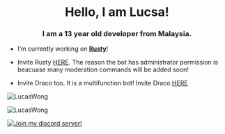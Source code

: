 <h1 align="center">Hello, I am Lucsa!</h1>
<h3 align="center">I am a 13 year old developer from Malaysia.</h3>

- I’m currently working on [**Rusty**](https://github.com/LucasWong080917/Rusty)!

- Invite Rusty [HERE](https://discord.com/api/oauth2/authorize?client_id=803405588993540147&permissions=2147352566&scope=bot). The reason the bot has administrator permission is beacuase many moderation commands will be added soon!

- Invite Draco too. It is a multifunction bot! Invite Draco [HERE](https://discord.com/api/oauth2/authorize?client_id=772664785278861323&permissions=8&scope=bot)

<p align="left">
  <img src="https://github-readme-stats.vercel.app/api?username=LucasWong080917&show_icons=true&locale=en&theme=dark&layout=compact" alt="LucasWong" />
</p>
<p align="left">
  <img src="https://github-readme-stats.vercel.app/api/top-langs?username=LucasWong080917&show_icons=true&locale=en&layout=compact&theme=dark" alt="LucasWong" />
</p>
<p align="left">
  <a href="https://discord.gg/CAgrUrpXnk" targer='blank'>
  <img src="https://discordapp.com/api/guilds/794109418601709618/widget.png?style=banner4" alt="Join my discord server!" title="Join my discord server!"/>
  </a>
</p>
